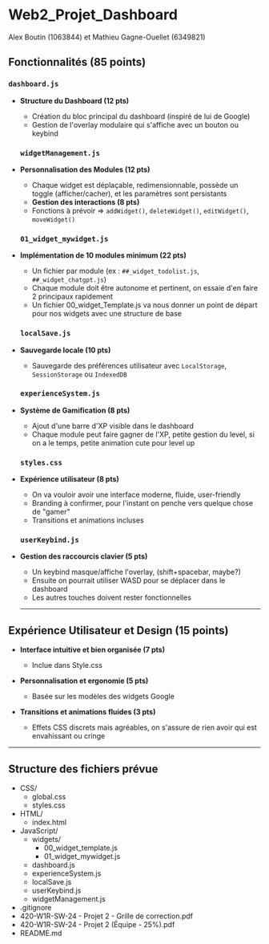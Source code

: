 # Web2_Projet_Dashboard

Alex Boutin (1063844) et Mathieu Gagne-Ouellet (6349821)

## Fonctionnalités (85 points)

### `dashboard.js`

- **Structure du Dashboard (12 pts)**

  - Création du bloc principal du dashboard (inspiré de lui de Google)
  - Gestion de l'overlay modulaire qui s'affiche avec un bouton ou keybind

  ### `widgetManagement.js`

- **Personnalisation des Modules (12 pts)**

  - Chaque widget est déplaçable, redimensionnable, possède un toggle (afficher/cacher), et les paramètres sont persistants
  - **Gestion des interactions (8 pts)**
  - Fonctions à prévoir => `addWidget()`, `deleteWidget()`, `editWidget()`, `moveWidget()`

  ### `01_widget_mywidget.js`

- **Implémentation de 10 modules minimum (22 pts)**

  - Un fichier par module (ex : `##_widget_todolist.js`, `##_widget_chatgpt.js`)
  - Chaque module doit être autonome et pertinent, on essaie d'en faire 2 principaux rapidement
  - Un fichier 00_widget_Template.js va nous donner un point de départ pour nos widgets avec une structure de base

  ### `localSave.js`

- **Sauvegarde locale (10 pts)**

  - Sauvegarde des préférences utilisateur avec `LocalStorage`, `SessionStorage` ou `IndexedDB`

  ### `experienceSystem.js`

- **Système de Gamification (8 pts)**

  - Ajout d'une barre d'XP visible dans le dashboard
  - Chaque module peut faire gagner de l'XP, petite gestion du level, si on a le temps, petite animation cute pour level up

  ### `styles.css`

- **Expérience utilisateur (8 pts)**

  - On va vouloir avoir une interface moderne, fluide, user-friendly
  - Branding à confirmer, pour l'instant on penche vers quelque chose de "gamer"
  - Transitions et animations incluses

  ### `userKeybind.js`

- **Gestion des raccourcis clavier (5 pts)**

  - Un keybind masque/affiche l'overlay, (shift+spacebar, maybe?)
  - Ensuite on pourrait utiliser WASD pour se déplacer dans le dashboard
  - Les autres touches doivent rester fonctionnelles

  ***

## Expérience Utilisateur et Design (15 points)

- **Interface intuitive et bien organisée (7 pts)**

  - Inclue dans Style.css

- **Personnalisation et ergonomie (5 pts)**

  - Basée sur les modèles des widgets Google

- **Transitions et animations fluides (3 pts)**
  - Effets CSS discrets mais agréables, on s'assure de rien avoir qui est envahissant ou cringe

---

## Structure des fichiers prévue

- CSS/
  - global.css
  - styles.css
- HTML/
  - index.html
- JavaScript/
  - widgets/
    - 00_widget_template.js
    - 01_widget_mywidget.js
  - dashboard.js
  - experienceSystem.js
  - localSave.js
  - userKeybind.js
  - widgetManagement.js
- .gitignore
- 420-W1R-SW-24 - Projet 2 - Grille de correction.pdf
- 420-W1R-SW-24 - Projet 2 (Équipe - 25%).pdf
- README.md
